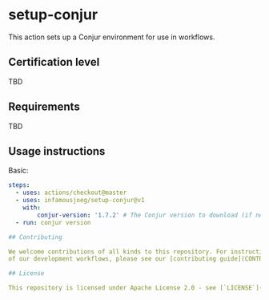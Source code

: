 # setup-conjur

This action sets up a Conjur environment for use in workflows.

## Certification level

TBD

## Requirements

TBD

## Usage instructions

Basic:

```yaml
steps:
  - uses: actions/checkout@master
  - uses: infamousjoeg/setup-conjur@v1
    with:
        conjur-version: '1.7.2' # The Conjur version to download (if necessary) and use.
  - run: conjur version

## Contributing

We welcome contributions of all kinds to this repository. For instructions on how to get started and descriptions
of our development workflows, please see our [contributing guide](CONTRIBUTING.md).

## License

This repository is licensed under Apache License 2.0 - see [`LICENSE`](LICENSE) for more details.
